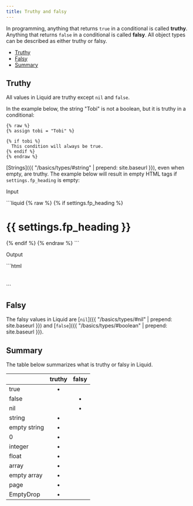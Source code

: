 ```yaml
---
title: Truthy and falsy
---
```


In programming, anything that returns `true` in a conditional is called **truthy**. Anything that returns `false` in a conditional is called **falsy**. All object types can be described as either truthy or falsy.

- [Truthy](#truthy)
- [Falsy](#falsy)
- [Summary](#summary)

## Truthy

All values in Liquid are truthy except `nil` and `false`.

In the example below, the string "Tobi" is not a boolean, but it is truthy in a conditional:

```liquid
{% raw %}
{% assign tobi = "Tobi" %}

{% if tobi %}
  This condition will always be true.
{% endif %}
{% endraw %}
```

[Strings]({{ "/basics/types/#string" | prepend: site.baseurl }}), even when empty, are truthy. The example below will result in empty HTML tags if `settings.fp_heading` is empty:

<p class="code-label">Input</p>
```liquid
{% raw %}
{% if settings.fp_heading %}
  <h1>{{ settings.fp_heading }}</h1>
{% endif %}
{% endraw %}
```

<p class="code-label">Output</p>
```html
<h1></h1>
```

## Falsy

The falsy values in Liquid are [`nil`]({{ "/basics/types/#nil" | prepend: site.baseurl }}) and [`false`]({{ "/basics/types/#boolean" | prepend: site.baseurl }}).

## Summary

The table below summarizes what is truthy or falsy in Liquid.

|               | truthy        | falsy         |
| ------------- |:-------------:|:-------------:|
| true          | •             |               |
| false         |               | •             |
| nil           |               | •             |
| string        | •             |               |
| empty string  | •             |               |
| 0             | •             |               |
| integer       | •             |               |
| float         | •             |               |
| array         | •             |               |
| empty array   | •             |               |
| page          | •             |               |
| EmptyDrop     | •             |               |
